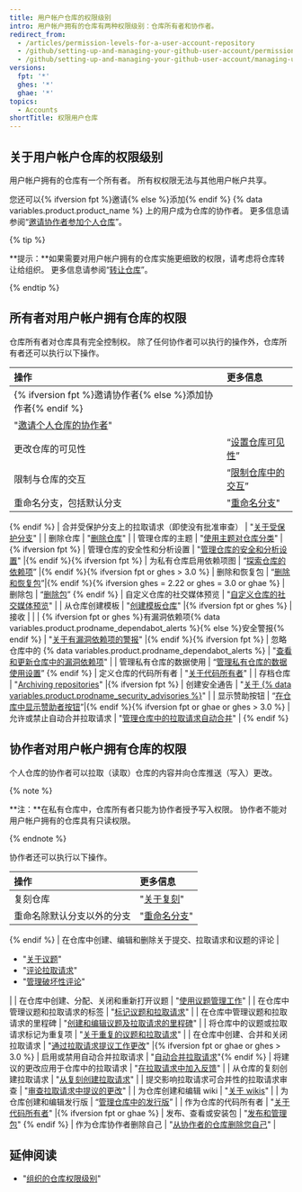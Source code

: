 ```yaml
---
title: 用户帐户仓库的权限级别
intro: 用户帐户拥有的仓库有两种权限级别：仓库所有者和协作者。
redirect_from:
  - /articles/permission-levels-for-a-user-account-repository
  - /github/setting-up-and-managing-your-github-user-account/permission-levels-for-a-user-account-repository
  - /github/setting-up-and-managing-your-github-user-account/managing-user-account-settings/permission-levels-for-a-user-account-repository
versions:
  fpt: '*'
  ghes: '*'
  ghae: '*'
topics:
  - Accounts
shortTitle: 权限用户仓库
---
```


## 关于用户帐户仓库的权限级别

用户帐户拥有的仓库有一个所有者。 所有权权限无法与其他用户帐户共享。

您还可以{% ifversion fpt %}邀请{% else %}添加{% endif %} {% data variables.product.product_name %} 上的用户成为仓库的协作者。 更多信息请参阅“[邀请协作者参加个人仓库](/github/setting-up-and-managing-your-github-user-account/inviting-collaborators-to-a-personal-repository)”。

{% tip %}

**提示：**如果需要对用户帐户拥有的仓库实施更细致的权限，请考虑将仓库转让给组织。 更多信息请参阅“[转让仓库](/github/administering-a-repository/transferring-a-repository#transferring-a-repository-owned-by-your-user-account)”。

{% endtip %}

## 所有者对用户帐户拥有仓库的权限

仓库所有者对仓库具有完全控制权。 除了任何协作者可以执行的操作外，仓库所有者还可以执行以下操作。

| 操作                                                                                                                       | 更多信息                                                                                                                                                                                                                        |
|:------------------------------------------------------------------------------------------------------------------------ |:--------------------------------------------------------------------------------------------------------------------------------------------------------------------------------------------------------------------------- |
| {% ifversion fpt %}邀请协作者{% else %}添加协作者{% endif %}                                                                       |                                                                                                                                                                                                                             |
| "[邀请个人仓库的协作者](/github/setting-up-and-managing-your-github-user-account/inviting-collaborators-to-a-personal-repository)" |                                                                                                                                                                                                                             |
| 更改仓库的可见性                                                                                                                 | “[设置仓库可见性](/github/administering-a-repository/setting-repository-visibility)” |{% ifversion fpt %}
| 限制与仓库的交互                                                                                                                 | “[限制仓库中的交互](/communities/moderating-comments-and-conversations/limiting-interactions-in-your-repository)”|{% endif %}{% ifversion fpt or ghes > 3.0 or ghae-next %}
| 重命名分支，包括默认分支                                                                                                             | "[重命名分支](/github/administering-a-repository/renaming-a-branch)" 
{% endif %}
| 合并受保护分支上的拉取请求（即使没有批准审查）                                                                                                  | "[关于受保护分支](/github/administering-a-repository/about-protected-branches)"                                                                                                                                                    |
| 删除仓库                                                                                                                     | "[删除仓库](/github/administering-a-repository/deleting-a-repository)"                                                                                                                                                          |
| 管理仓库的主题                                                                                                                  | "[使用主题对仓库分类](/github/administering-a-repository/classifying-your-repository-with-topics)" |{% ifversion fpt %}
| 管理仓库的安全性和分析设置                                                                                                            | "[管理仓库的安全和分析设置](/github/administering-a-repository/managing-security-and-analysis-settings-for-your-repository)" |{% endif %}{% ifversion fpt %}
| 为私有仓库启用依赖项图                                                                                                              | “[探索仓库的依赖项](/github/visualizing-repository-data-with-graphs/exploring-the-dependencies-of-a-repository#enabling-and-disabling-the-dependency-graph-for-a-private-repository)” |{% endif %}{% ifversion fpt or ghes > 3.0 %}
| 删除和恢复包                                                                                                                   | “[删除和恢复包](/packages/learn-github-packages/deleting-and-restoring-a-package)”|{% endif %}{% ifversion ghes = 2.22 or ghes = 3.0 or ghae %}
| 删除包                                                                                                                      | “[删除包](/packages/learn-github-packages/deleting-a-package)”
{% endif %}
| 自定义仓库的社交媒体预览                                                                                                             | "[自定义仓库的社交媒体预览](/github/administering-a-repository/customizing-your-repositorys-social-media-preview)"                                                                                                                      |
| 从仓库创建模板                                                                                                                  | "[创建模板仓库](/github/creating-cloning-and-archiving-repositories/creating-a-template-repository)" |{% ifversion fpt or ghes %}
| 接收                                                                                                                       |                                                                                                                                                                                                                             |
| {% ifversion fpt or ghes %}有漏洞依赖项{% data variables.product.prodname_dependabot_alerts %}{% else %}安全警报{% endif %}      | "[关于有漏洞依赖项的警报](/github/managing-security-vulnerabilities/about-alerts-for-vulnerable-dependencies)" |{% endif %}{% ifversion fpt %}
| 忽略仓库中的 {% data variables.product.prodname_dependabot_alerts %}                                                         | "[查看和更新仓库中的漏洞依赖项](/github/managing-security-vulnerabilities/viewing-and-updating-vulnerable-dependencies-in-your-repository)"                                                                                               |
| 管理私有仓库的数据使用                                                                                                              | “[管理私有仓库的数据使用设置](/github/understanding-how-github-uses-and-protects-your-data/managing-data-use-settings-for-your-private-repository)”
{% endif %}
| 定义仓库的代码所有者                                                                                                               | "[关于代码所有者](/github/creating-cloning-and-archiving-repositories/about-code-owners)"                                                                                                                                          |
| 存档仓库                                                                                                                     | "[Archiving repositories](/repositories/archiving-a-github-repository/archiving-repositories)" |{% ifversion fpt %}
| 创建安全通告                                                                                                                   | "[关于 {% data variables.product.prodname_security_advisories %}](/github/managing-security-vulnerabilities/about-github-security-advisories)"                                                                              |
| 显示赞助按钮                                                                                                                   | “[在仓库中显示赞助者按钮](/github/administering-a-repository/displaying-a-sponsor-button-in-your-repository)”|{% endif %}{% ifversion fpt or ghae or ghes > 3.0 %}
| 允许或禁止自动合并拉取请求                                                                                                            | "[管理仓库中的拉取请求自动合并](/github/administering-a-repository/managing-auto-merge-for-pull-requests-in-your-repository)" | {% endif %}

## 协作者对用户帐户拥有仓库的权限

个人仓库的协作者可以拉取（读取）仓库的内容并向仓库推送（写入）更改。

{% note %}

**注：**在私有仓库中，仓库所有者只能为协作者授予写入权限。 协作者不能对用户帐户拥有的仓库具有只读权限。

{% endnote %}

协作者还可以执行以下操作。

| 操作                          | 更多信息                                                                                                                                                               |
|:--------------------------- |:------------------------------------------------------------------------------------------------------------------------------------------------------------------ |
| 复刻仓库                        | "[关于复刻](/github/collaborating-with-issues-and-pull-requests/about-forks)" |{% ifversion fpt or ghes > 3.1 or ghae-next %}
| 重命名除默认分支以外的分支               | "[重命名分支](/github/administering-a-repository/renaming-a-branch)" 
{% endif %}
| 在仓库中创建、编辑和删除关于提交、拉取请求和议题的评论 | <ul><li>"[关于议题](/github/managing-your-work-on-github/about-issues)"</li><li>"[评论拉取请求](/github/collaborating-with-issues-and-pull-requests/commenting-on-a-pull-request)"</li><li>"[管理破坏性评论](/communities/moderating-comments-and-conversations/managing-disruptive-comments)"</li></ul>                                                                                                                                          |
| 在仓库中创建、分配、关闭和重新打开议题         | "[使用议题管理工作](/github/managing-your-work-on-github/managing-your-work-with-issues)"                                                                                  |
| 在仓库中管理议题和拉取请求的标签            | "[标记议题和拉取请求](/github/managing-your-work-on-github/labeling-issues-and-pull-requests)"                                                                              |
| 在仓库中管理议题和拉取请求的里程碑           | "[创建和编辑议题及拉取请求的里程碑](/github/managing-your-work-on-github/creating-and-editing-milestones-for-issues-and-pull-requests)"                                            |
| 将仓库中的议题或拉取请求标记为重复项          | "[关于重复的议题和拉取请求](/github/managing-your-work-on-github/about-duplicate-issues-and-pull-requests)"                                                                    |
| 在仓库中创建、合并和关闭拉取请求            | "[通过拉取请求提议工作更改](/github/collaborating-with-issues-and-pull-requests/proposing-changes-to-your-work-with-pull-requests)" |{% ifversion fpt or ghae or ghes > 3.0 %}
| 启用或禁用自动合并拉取请求               | "[自动合并拉取请求](/github/collaborating-with-issues-and-pull-requests/automatically-merging-a-pull-request)"{% endif %}
| 将建议的更改应用于仓库中的拉取请求           | "[在拉取请求中加入反馈](/github/collaborating-with-issues-and-pull-requests/incorporating-feedback-in-your-pull-request)"                                                    |
| 从仓库的复刻创建拉取请求                | "[从复刻创建拉取请求](/github/collaborating-with-issues-and-pull-requests/creating-a-pull-request-from-a-fork)"                                                             |
| 提交影响拉取请求可合并性的拉取请求审查         | "[审查拉取请求中提议的更改](/github/collaborating-with-issues-and-pull-requests/reviewing-proposed-changes-in-a-pull-request)"                                                 |
| 为仓库创建和编辑 wiki               | "[关于 wikis](/communities/documenting-your-project-with-wikis/about-wikis)"                                                                                         |
| 为仓库创建和编辑发行版                 | “[管理仓库中的发行版](/github/administering-a-repository/managing-releases-in-a-repository)”                                                                                |
| 作为仓库的代码所有者                  | "[关于代码所有者](/articles/about-code-owners)" |{% ifversion fpt or ghae %}
| 发布、查看或安装包                   | "[发布和管理包](/github/managing-packages-with-github-packages/publishing-and-managing-packages)" 
{% endif %}
| 作为仓库协作者删除自己                 | "[从协作者的仓库删除您自己](/github/setting-up-and-managing-your-github-user-account/removing-yourself-from-a-collaborators-repository)"                                       |

## 延伸阅读

- "[组织的仓库权限级别](/articles/repository-permission-levels-for-an-organization)"
